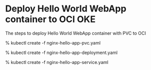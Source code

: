 # Deploy Hello World WebApp container to OCI OKE 

The steps to deploy Hello World WebApp container with PVC to OCI

% kubectl create -f nginx-hello-app-pvc.yaml 

% kubectl create -f nginx-hello-app-deployment.yaml 

% kubectl create -f nginx-hello-app-service.yaml 
